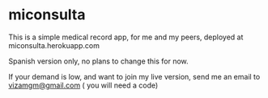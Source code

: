 # miconsulta

This is a simple medical record app, for me and my peers, deployed at miconsulta.herokuapp.com

Spanish version only, no plans to change this for now.

If your demand is low, and want to join my live version, send me an email to vizamgm@gmail.com ( you will need a code)

